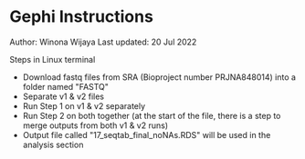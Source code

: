 # Gephi Instructions
Author: Winona Wijaya
Last updated: 20 Jul 2022

Steps in Linux terminal
- Download fastq files from SRA (Bioproject number PRJNA848014) into a folder named "FASTQ"
- Separate v1 & v2 files
- Run Step 1 on v1 & v2 separately
- Run Step 2 on both together (at the start of the file, there is a step to merge outputs from both v1 & v2 runs)
- Output file called "17_seqtab_final_noNAs.RDS" will be used in the analysis section
